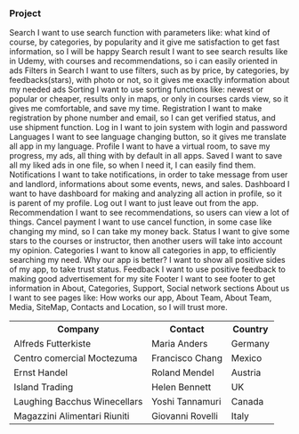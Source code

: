 <h3>Project</h3>
Search	I want to use search function with parameters like: what kind of course, by categories, by popularity and it give me satisfaction to get fast information, so I will be happy
Search result	I want to see search results like in Udemy, with courses and recommendations, so i can easily oriented in ads
Filters in Search	I want to use filters, such as  by price, by categories, by feedbacks(stars), with photo or not,  so it gives me exactly information about my needed ads
Sorting	I want to use sorting functions like: newest or popular or cheaper, results only in maps, or only in courses cards view, so it gives me comfortable, and save my time.
Registration	I want to make registration by phone number and email, so I can get verified status, and use shipment function.
Log in	I want to join system with login and password
Languages	I want to see language changing button, so it gives me translate all app in my language.
Profile	I want to have a virtual room, to save my progress, my ads, all thing with by default in all apps.
Saved	I want to save all my liked ads in one file, so when I need it, I can easily find them.
Notifications	I want to take notifications, in order to take message from user and landlord, informations about some events, news, and sales.
Dashboard	I want to have dashboard for making and analyzing all action in profile, so it is parent of my profile.
Log out	I want to just leave out from the app.
Recommendation	I want to see recommendations, so users can view a lot of things.
Cancel payment	I want to use cancel function, in some case like changing my mind, so I can take my money back.
Status	I want to give some stars to the courses or instructor, then another users will take into account my opinion.
Categories	I want to know all categories in app, to efficiently searching my need.
Why our app is better?	I want to show all positive sides of my app, to take trust status.
Feedback	I want to use positive feedback to making good advertisement for my site
Footer	I want to see footer to get information in About, Categories, Support, Social network sections
About us	I want to see pages like: How works our app, About Team, About Team, Media, SiteMap, Contacts and Location, so I will trust more.

<table>
  <tr>
    <th>Company</th>
    <th>Contact</th>
    <th>Country</th>
  </tr>
  <tr>
    <td>Alfreds Futterkiste</td>
    <td>Maria Anders</td>
    <td>Germany</td>
  </tr>
  <tr>
    <td>Centro comercial Moctezuma</td>
    <td>Francisco Chang</td>
    <td>Mexico</td>
  </tr>
  <tr>
    <td>Ernst Handel</td>
    <td>Roland Mendel</td>
    <td>Austria</td>
  </tr>
  <tr>
    <td>Island Trading</td>
    <td>Helen Bennett</td>
    <td>UK</td>
  </tr>
  <tr>
    <td>Laughing Bacchus Winecellars</td>
    <td>Yoshi Tannamuri</td>
    <td>Canada</td>
  </tr>
  <tr>
    <td>Magazzini Alimentari Riuniti</td>
    <td>Giovanni Rovelli</td>
    <td>Italy</td>
  </tr>
</table>
